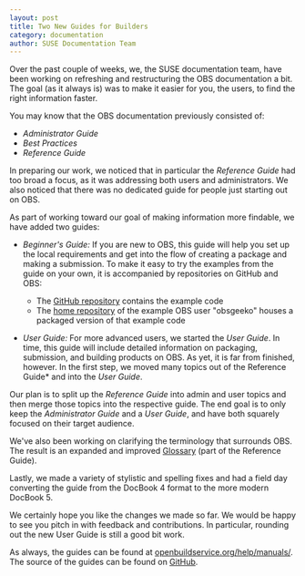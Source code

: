 ```yaml
---
layout: post
title: Two New Guides for Builders
category: documentation
author: SUSE Documentation Team
---
```


Over the past couple of weeks, we, the SUSE documentation team, have been
working on refreshing and restructuring the OBS documentation a bit. The goal
(as it always is) was to make it easier for you, the users, to find the right
information faster.

You may know that the OBS documentation previously consisted of:

* *Administrator Guide*
* *Best Practices*
* *Reference Guide*

In preparing our work, we noticed that in particular the *Reference Guide*
had too broad a focus, as it was addressing both users and administrators. We
also noticed that there was no dedicated guide for people just starting out
on OBS.

As part of working toward our goal of making information more findable, we
have added two guides:

* *Beginner's Guide:*
  If you are new to OBS, this guide will help you set up the local
  requirements and get into the flow of creating a package and making a
  submission. To make it easy to try the examples from the guide on your own,
  it is accompanied by repositories on GitHub and OBS:
  * The [GitHub repository](https://github.com/obs-example/my-first-obs-package)
    contains the example code
  * The [home repository](https://build.opensuse.org/project/show/home:obsgeeko)
    of the example OBS user "obsgeeko" houses a packaged version of that
    example code

* *User Guide:*
  For more advanced users, we started the *User Guide*. In time, this guide
  will include detailed information on packaging, submission, and building
  products on OBS. As yet, it is far from finished, however. In the first
  step, we moved many topics out of the Reference Guide* and into the *User
  Guide*.

Our plan is to split up the *Reference Guide* into admin and user topics and
then merge those topics into the respective guide. The end goal is to only keep
the *Administrator Guide* and a *User Guide*, and have both squarely focused
on their target audience.

We've also been working on clarifying the terminology that
surrounds OBS. The result is an expanded and improved
[Glossary](https://openbuildservice.org/help/manuals/obs-reference-guide/obs.glossary.html)
(part of the Reference Guide).

Lastly, we made a variety of stylistic and spelling fixes and had a field
day converting the guide from the DocBook 4 format to the more modern DocBook 5.

We certainly hope you like the changes we made so far. We would be happy to
see you pitch in with feedback and contributions. In particular, rounding out
the new User Guide is still a good bit work.

As always, the guides can be found at
[openbuildservice.org/help/manuals/](https://openbuildservice.org/help/manuals/).
The source of the guides can be found on [GitHub](https://github.com/openSUSE/obs-docu).

